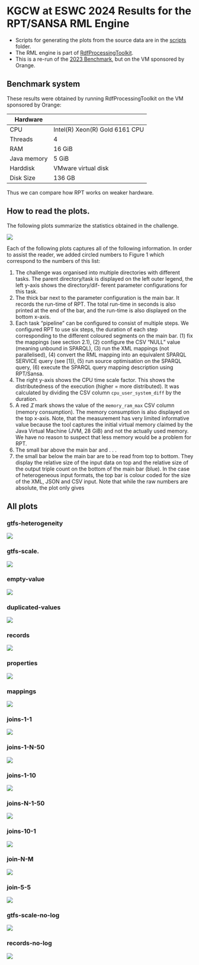 # KGCW at ESWC 2024 Results for the RPT/SANSA RML Engine

* Scripts for generating the plots from the source data are in the [scripts](scripts) folder.
* The RML engine is part of [RdfProcessingToolkit](https://github.com/SmartDataAnalytics/RdfProcessingToolkit).
* This is a re-run of the [2023 Benchmark](../2023-05-28-KGCW-at-ESWC), but on the VM sponsored by Orange.

## Benchmark system

These results were obtained by running RdfProcessingToolkit on the VM sponsored by Orange:

| Hardware    |                                    |
|-------------|------------------------------------|
| CPU         | Intel(R) Xeon(R) Gold 6161 CPU     |
| Threads     | 4                                  |
| RAM         | 16 GiB                             |
| Java memory | 5 GiB                              |
| Harddisk    | VMware virtual disk                |
| Disk Size   | 136 GB                             |

Thus we can compare how RPT works on weaker hardware.

## How to read the plots.

The following plots summarize the statistics obtained in the challenge.

![](../2023-05-28-KGCW-at-ESWC/images/join-5-5-modified.png)

Each of the following plots captures all of the following information.
In order to assist the reader, we added circled numbers to Figure 1 which correspond to the
numbers of this list:
1. The challenge was organised into multiple directories with different tasks. The parent
directory/task is displayed on the left outer legend, the left y-axis shows the directory/dif-
ferent parameter configurations for this task.
2. The thick bar next to the parameter configuration is the main bar. It records the run-time
of RPT. The total run-time in seconds is also printed at the end of the bar, and the run-time
is also displayed on the bottom x-axis.
3. Each task “pipeline” can be configured to consist of multiple steps. We configured RPT to
use six steps, the duration of each step corresponding to the different coloured segments on
the main bar. (1) fix the mappings (see section 2.1), (2) configure the CSV “NULL” value
(meaning unbound in SPARQL), (3) run the XML mappings (not parallelised), (4) convert
the RML mapping into an equivalent SPARQL SERVICE query (see [1]), (5) run source
optimisation on the SPARQL query, (6) execute the SPARQL query mapping description
using RPT/Sansa.
4. The right y-axis shows the CPU time scale factor. This shows the distributedness of the
execution (higher = more distributed). It was calculated by dividing the CSV column
`cpu_user_system_diff` by the duration.
5. A red *Ꮖ* mark shows the value of the `memory_ram_max` CSV column (memory consumption).
The memory consumption is also displayed on the top x-axis. Note, that the measurement
has very limited informative value because the tool captures the initial virtual memory
claimed by the Java Virtual Machine (JVM, 28 GiB) and not the actually used memory.
We have no reason to suspect that less memory would be a problem for RPT.
6. The small bar above the main bar and . . .
7. the small bar below the main bar are to be read from top to bottom. They display the
relative size of the input data on top and the relative size of the output triple count on
the bottom of the main bar (blue). In the case of heterogeneous input formats, the top bar
is colour coded for the size of the XML, JSON and CSV input. Note that while the raw
numbers are absolute, the plot only gives

## All plots

### gtfs-heterogeneity

![](images/gtfs-heterogeneity.png)

### gtfs-scale.

![](images/gtfs-scale.png)

### empty-value

![](images/empty-values.png)

### duplicated-values

![](images/duplicated-values.png)

### records

![](images/records.png)

### properties 

![](images/properties.png)

### mappings

![](images/mappings.png)

### joins-1-1

![](images/joins-1-1.png)

### joins-1-N-50
![](images/joins-1-N-50.png)

### joins-1-10

![](images/joins-1-10.png)

### joins-N-1-50

![](images/joins-N-1-50.png)

### joins-10-1

![](images/joins-10-1.png)

### join-N-M

![](images/join-N-M.png)

### join-5-5

![](images/join-5-5.png)

### gtfs-scale-no-log

![](images/gtfs-scale-no-log.png)

### records-no-log

![](images/records-no-log.png)


